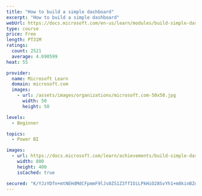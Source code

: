 ```yaml
---
title: "How to build a simple dashboard"
excerpt: "How to build a simple dashboard"
webUrl: https://docs.microsoft.com/en-us/learn/modules/build-simple-dashboard/
type: course
price: Free
length: PT31M
ratings:
  count: 2521
  average: 4.690599
heat: 55

provider:
  name: Microsoft Learn
  domain: microsoft.com
  images:
    - url: /assets/images/organizations/microsoft.com-50x50.jpg
      width: 50
      height: 50

levels:
  - Beginner

topics:
  - Power BI

images:
  - url: https://docs.microsoft.com/learn/achievements/build-simple-dashboard-social.png
    width: 800
    height: 400
    isCached: true

secured: "K/YJzYDfn+mtNEHdMdCFpmmF9lJs0ZS1Z3ffIOiLPkHiO28SvYh1+m8kinBZdpxKqP07oXXw7ZfhrsTeJHLnQZZh9v6dCFKDVaNJMXcwQhkV9feZwz7+gGNz5bc7imlG6CAA/BXtCAvyKm5EJB2lEJdzWF+TU04POvGOemj5bGHoyqg0h0zFktq2Q0qq/cB7eaJFVw+jZlJFL+tcgNOGbWqLmv0B3d/6GFLVJefwV5y98z7DzvGqsR43YF4KEoP+v4q4lSoq/mtMK85zTtM2ZClv7hkxwEVsixu5YnyjCk5eubcYYBplC1lW29K62Mc0t8kbWtm3ZI8MhkuMBnshk0ckFFy9weh+z8CN07ZpOqZSGHOUr5zqL2Za7QCtbtg3Fbk1w/hzGtYhrr+FyJmeeTmgDpEbXwJ0hn5JtAQwtqA=;vyb896a7TPGS3hUtd/3/nA=="
---
```


